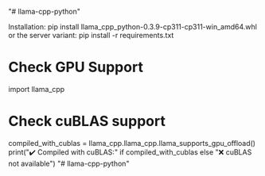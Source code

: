 "# llama-cpp-python" 

Installation:
pip install llama_cpp_python-0.3.9-cp311-cp311-win_amd64.whl
or the server variant:
pip install -r requirements.txt

# Check GPU Support
import llama_cpp
# Check cuBLAS support
compiled_with_cublas = llama_cpp.llama_cpp.llama_supports_gpu_offload()
print("✔️ Compiled with cuBLAS:" if compiled_with_cublas else "❌ cuBLAS not available")
"# llama-cpp-python" 
